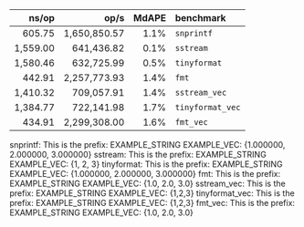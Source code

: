
|               ns/op |                op/s |   MdAPE | benchmark
|--------------------:|--------------------:|--------:|:----------------------------------------------
|              605.75 |        1,650,850.57 |    1.1% | `snprintf`
|            1,559.00 |          641,436.82 |    0.1% | `sstream`
|            1,580.46 |          632,725.99 |    0.5% | `tinyformat`
|              442.91 |        2,257,773.93 |    1.4% | `fmt`
|            1,410.32 |          709,057.91 |    1.4% | `sstream_vec`
|            1,384.77 |          722,141.98 |    1.7% | `tinyformat_vec`
|              434.91 |        2,299,308.00 |    1.6% | `fmt_vec`
snprintf:
This is the prefix: EXAMPLE_STRING EXAMPLE_VEC: {1.000000, 2.000000, 3.000000}
sstream: 
This is the prefix: EXAMPLE_STRING EXAMPLE_VEC: {1,  2, 3}
tinyformat: 
This is the prefix: EXAMPLE_STRING EXAMPLE_VEC: {1.000000, 2.000000, 3.000000}
fmt: 
This is the prefix: EXAMPLE_STRING EXAMPLE_VEC: {1.0, 2.0, 3.0}
sstream_vec: 
This is the prefix: EXAMPLE_STRING EXAMPLE_VEC: {1,2,3}
tinyformat_vec: 
This is the prefix: EXAMPLE_STRING EXAMPLE_VEC: {1,2,3}
fmt_vec: 
This is the prefix: EXAMPLE_STRING EXAMPLE_VEC: {1.0, 2.0, 3.0}
